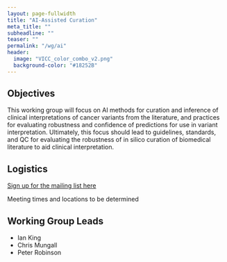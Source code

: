 ```yaml
---
layout: page-fullwidth
title: "AI-Assisted Curation"
meta_title: ""
subheadline: ""
teaser: ""
permalink: "/wg/ai"
header:
  image: "VICC_color_combo_v2.png"
  background-color: "#18252B"
---
```



## Objectives
This working group will focus on AI methods for curation and inference of clinical interpretations of cancer variants from the literature, and practices for evaluating robustness and confidence of predictions for use in variant interpretation. Ultimately, this focus should lead to guidelines, standards, and QC for evaluating the robustness of in silico curation of biomedical literature to aid clinical interpretation.

## Logistics

[Sign up for the mailing list here](https://groups.google.com/forum/#!forum/vicc-ispi-wg)

Meeting times and locations to be determined

## Working Group Leads

* Ian King
* Chris Mungall
* Peter Robinson
